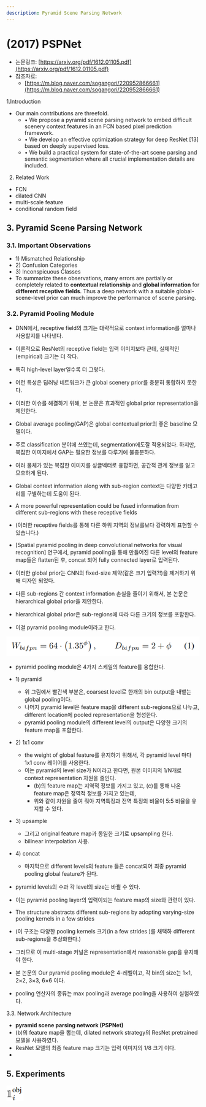 ```yaml
---
description: Pyramid Scene Parsing Network
---
```


# \(2017\) PSPNet

* 논문링크: [https://arxiv.org/pdf/1612.01105.pdf](https://arxiv.org/pdf/1612.01105.pdf)
* 참조자료:
  * [https://m.blog.naver.com/sogangori/220952866661](https://m.blog.naver.com/sogangori/220952866661)



1.Introduction

* Our main contributions are threefold. 
  * • We propose a pyramid scene parsing network to embed difficult scenery context features in an FCN based pixel prediction framework. 
  * • We develop an effective optimization strategy for deep ResNet \[13\] based on deeply supervised loss. 
  * • We build a practical system for state-of-the-art scene parsing and semantic segmentation where all crucial implementation details are included.

2. Related Work

* FCN
* dilated CNN
* multi-scale feature
* conditional random field

## 3. Pyramid Scene Parsing Network

### 3.1. Important Observations

* 1\) Mismatched Relationship
* 2\) Confusion Categories
* 3\) Inconspicuous Classes
* To summarize these observations, many errors are partially or completely related to **contextual relationship** and **global information** for **different receptive fields**. Thus a deep network with a suitable global-scene-level prior can much improve the performance of scene parsing.

### 3.2. Pyramid Pooling Module

* DNN에서,  receptive field의 크기는 대략적으로 context information를 얼마나 사용할지를 나타낸다.
* 이론적으로 ResNet의 receptive field는 입력 이미지보다 큰데, 실제적인\(empirical\) 크기는 더 작다.
* 특히 high-level layer일수록 더 그렇다.
* 어런 특성은 딥러닝 네트워크가 큰 global scenery prior를 충분히 통합하지 못한다.
* 이러한 이슈를 해결하기 위해, 본 논문은 효과적인 global prior representation을 제안한다.



* Global average pooling\(GAP\)은 global contextual prior의 좋은 baseline 모델이다.
* 주로 classification 분야에 쓰였는데, segmentation에도잘 적용되었다. 하지만, 복잡한 이미지에서 GAP는 필요한 정보를 다루기에 불충분하다.
* 여러 물체가 있는 복잡한 이미지를 싱글벡터로 융합하면, 공간적 관계 정보를 잃고 모호하게 된다.
* Global context information along with sub-region context는 다양한 카테고리를 구별하는데 도움이 된다.
* A more powerful representation could be fused information from different sub-regions with these receptive fields
* \(이러한 receptive fields를 통해 다른 하위 지역의 정보를보다 강력하게 표현할 수 있습니다.\)



* \[Spatial pyramid pooling in deep convolutional networks for visual recognition\] 연구에서, pyramid pooling을 통해 만들어진 다른 level의 feature map들은 flatten된 후, concat 되어 fully connected layer로 입력된다.
* 이러한 global prior는 CNN의 fixed-size 제약\(같은 크기 입력?!\)을 제거하기 위해 디자인 되었다.
* 다른 sub-regions 간 context information 손실을 줄이기 위해서, 본 논문은 hierarchical global prior을 제안한다.
* hierarchical global prior은 sub-regions에 따라 다른 크기의 정보를 포함한다. 
* 이걸 pyramid pooling module이라고 한다.

![PSPNet](../.gitbook/assets/image%20%2864%29.png)

* pyramid pooling module은  4가지 스케일의 feature를 융합한다.
* 1\) pyramid
  * 위 그림에서 빨간색 부분은,  coarsest level로 한개의 bin output을 내뱉는 global pooling이다.
  * 나머지 pyramid level은 feature map을 different sub-regions으로 나누고, different location에 pooled representation을 형성한다.
  * pyramid pooling module의 different level의 output은 다양한 크기의 feature map을 포함한다.
* 2\) 1x1 conv
  * the weight of global feature를 유지하기 위해서, 각 pyramid level 마다 1x1 conv 레이어를 사용한다. 
  * 이는 pyramid의 level size가 N이라고 한다면,  원본 이미지의 1/N개로 context representation 차원을 줄인다.
    * \(b\)의 feature map는 지역적 정보를 가지고 있고, \(c\)를 통해 나온 feature map은 정역적 정보를 가지고 있는데,
    * 위와 같이 차원을 줄여 줘야 지역특징과 전역 특징의 비율이 5:5 비율을 유지할 수 있다.
* 3\) upsample
  * 그리고 original feature map과 동일한 크기로 upsampling 한다.
  *  bilinear interpolation 사용.
* 4\) concat
  * 마지막으로 different levels의 feature 들은 concat되어 최종 pyramid pooling global feature가 된다.



* pyramid levels의 수과 각 level의 size는 바뀔 수 있다.
* 이는 pyramid pooling layer의 입력이되는 feature map의 size와 관련이 있다.
* The structure abstracts different sub-regions by adopting varying-size pooling kernels in a few strides 
* \(이 구조는 다양한 pooling kernels 크기\(in a few strides \)를 채택하 different sub-regions을 추상화한다.\)
* 그러므로 이 multi-stage 커널은 representation에서  reasonable gap을 유지해야 한다.
* 본 논문의 Our pyramid pooling module은 4-레벨이고, 각 bin의 size는 1×1, 2×2, 3×3, 6×6 이다.
* pooling 연산자의 종류는 max pooling과 average pooling을 사용하여 실험하였다.

3.3. Network Architecture

* **pyramid scene parsing network \(PSPNet\)**
* \(b\)의 feature map을 뽑는데, dilated network strategy의 ResNet pretrained 모델을 사용하였다.
* ResNet 모델의 최종 feature map 크기는 입력 이미지의 1/8 크기 이다.  
* 


## 5. Experiments

![](../.gitbook/assets/image%20%2874%29.png)

 



